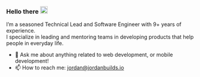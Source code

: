 ### Hello there <img src='https://d.tw93.fun/images/hi.gif' alt='Hi' width="20"/>

I’m a seasoned Technical Lead and Software Engineer with 9+ years of experience. 
\
I specialize in leading and mentoring teams in developing products that help people in everyday life.

- 💬 Ask me about anything related to web development, or mobile development!
- 📫 How to reach me: jordan@jordanbuilds.io
